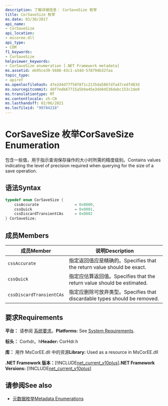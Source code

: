 ```yaml
---
description: 了解详细信息： CorSaveSize 枚举
title: CorSaveSize 枚举
ms.date: 03/30/2017
api_name:
- CorSaveSize
api_location:
- mscoree.dll
api_type:
- COM
f1_keywords:
- CorSaveSize
helpviewer_keywords:
- CorSaveSize enumeration [.NET Framework metadata]
ms.assetid: eb95ce39-5688-43c1-a34d-578794b32faa
topic_type:
- apiref
ms.openlocfilehash: 47e2d4d77f58f8f1c2135da5867dfa47cedfd83d
ms.sourcegitcommit: ddf7edb67715a5b9a45e3dd44536dabc153c1de0
ms.translationtype: MT
ms.contentlocale: zh-CN
ms.lasthandoff: 02/06/2021
ms.locfileid: "99784218"
---
```

# <a name="corsavesize-enumeration"></a><span data-ttu-id="abcae-103">CorSaveSize 枚举</span><span class="sxs-lookup"><span data-stu-id="abcae-103">CorSaveSize Enumeration</span></span>

<span data-ttu-id="abcae-104">包含一些值，用于指示查询保存操作的大小时所需的精度级别。</span><span class="sxs-lookup"><span data-stu-id="abcae-104">Contains values indicating the level of precision required when querying for the size of a save operation.</span></span>  
  
## <a name="syntax"></a><span data-ttu-id="abcae-105">语法</span><span class="sxs-lookup"><span data-stu-id="abcae-105">Syntax</span></span>  
  
```cpp  
typedef enum CorSaveSize {  
    cssAccurate                = 0x0000,
    cssQuick                   = 0x0001,
    cssDiscardTransientCAs     = 0x0002  
} CorSaveSize;  
```  
  
## <a name="members"></a><span data-ttu-id="abcae-106">成员</span><span class="sxs-lookup"><span data-stu-id="abcae-106">Members</span></span>  
  
|<span data-ttu-id="abcae-107">成员</span><span class="sxs-lookup"><span data-stu-id="abcae-107">Member</span></span>|<span data-ttu-id="abcae-108">说明</span><span class="sxs-lookup"><span data-stu-id="abcae-108">Description</span></span>|  
|------------|-----------------|  
|`cssAccurate`|<span data-ttu-id="abcae-109">指定返回值应是精确的。</span><span class="sxs-lookup"><span data-stu-id="abcae-109">Specifies that the return value should be exact.</span></span>|  
|`cssQuick`|<span data-ttu-id="abcae-110">指定应估算返回值。</span><span class="sxs-lookup"><span data-stu-id="abcae-110">Specifies that the return value should be estimated.</span></span>|  
|`cssDiscardTransientCAs`|<span data-ttu-id="abcae-111">指定应删除可放弃类型。</span><span class="sxs-lookup"><span data-stu-id="abcae-111">Specifies that discardable types should be removed.</span></span>|  
  
## <a name="requirements"></a><span data-ttu-id="abcae-112">要求</span><span class="sxs-lookup"><span data-stu-id="abcae-112">Requirements</span></span>  

 <span data-ttu-id="abcae-113">**平台：** 请参阅 [系统要求](../../get-started/system-requirements.md)。</span><span class="sxs-lookup"><span data-stu-id="abcae-113">**Platforms:** See [System Requirements](../../get-started/system-requirements.md).</span></span>  
  
 <span data-ttu-id="abcae-114">**标头：** Corhdr。h</span><span class="sxs-lookup"><span data-stu-id="abcae-114">**Header:** CorHdr.h</span></span>  
  
 <span data-ttu-id="abcae-115">**库：** 用作 MsCorEE.dll 中的资源</span><span class="sxs-lookup"><span data-stu-id="abcae-115">**Library:** Used as a resource in MsCorEE.dll</span></span>  
  
 <span data-ttu-id="abcae-116">**.NET Framework 版本：**[!INCLUDE[net_current_v10plus](../../../../includes/net-current-v10plus-md.md)]</span><span class="sxs-lookup"><span data-stu-id="abcae-116">**.NET Framework Versions:** [!INCLUDE[net_current_v10plus](../../../../includes/net-current-v10plus-md.md)]</span></span>  
  
## <a name="see-also"></a><span data-ttu-id="abcae-117">请参阅</span><span class="sxs-lookup"><span data-stu-id="abcae-117">See also</span></span>

- [<span data-ttu-id="abcae-118">元数据枚举</span><span class="sxs-lookup"><span data-stu-id="abcae-118">Metadata Enumerations</span></span>](metadata-enumerations.md)
